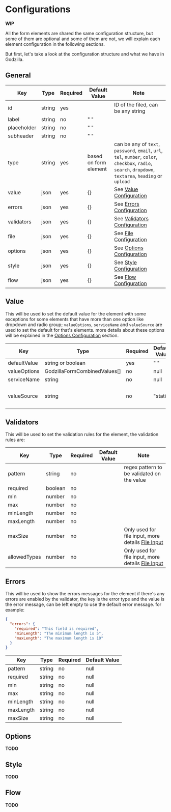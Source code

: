 
# Configurations
**WIP**

All the form elements are shared the same configuration structure, but some of them are optional and some of them are
not, we will
explain each element configuration in the following sections.

But first, let's take a look at the configuration structure and what we have in Godzilla.

## General

| Key         | Type   | Required | Default Value         | Note                                                                                                                                                     |
|-------------|--------|----------|-----------------------|----------------------------------------------------------------------------------------------------------------------------------------------------------|
| id          | string | yes      |                       | ID of the filed, can be any string                                                                                                                       |
| label       | string | no       | " "                   |                                                                                                                                                          |
| placeholder | string | no       | " "                   |                                                                                                                                                          |
| subheader   | string | no       | " "                   |                                                                                                                                                          |
| type        | string | yes      | based on form element | can be any of `text`, `password`, `email`, `url`, `tel`, `number`, `color`, `checkbox`, `radio`, `search`, `dropdown`, `textarea`, `heading` or `upload` |
| value       | json   | yes      | {}                    | See [Value Configuration](#value-configuration)                                                                                                          |
| errors      | json   | yes      | {}                    | See [Errors Configuration](#errors-configuration)                                                                                                        |
| validators  | json   | yes      | {}                    | See [Validators Configuration](#validators-configuration)                                                                                                |
| file        | json   | yes      | {}                    | See [File Configuration](#file-configuration)                                                                                                            |
| options     | json   | yes      | {}                    | See [Options Configuration](#options-configuration)                                                                                                      |
| style       | json   | yes      | {}                    | See [Style Configuration](#style-configuration)                                                                                                          |
| flow        | json   | yes      | {}                    | See [Flow Configuration](#flow-configuration)                                                                                                            |

## Value

This will be used to set the default value for the element with some exceptions for some elements that have more than
one option like dropdown and radio group; `valueOptions`, `serviceName` and `valueSource` are used to set the default
for that's elements. more details about these options will be explained in
the [Options Configuration](#options-configuration) section.

| Key          | Type                         | Required | Default Value | Note                         |
|--------------|------------------------------|----------|---------------|------------------------------|
| defaultValue | string or boolean            | yes      | " "           |                              |
| valueOptions | GodzillaFormCombinedValues[] | no       | null          |                              |
| serviceName  | string                       | no       | null          |                              |
| valueSource  | string                       | no       | "static"      | can be `static` or `service` |

## Validators

This will be used to set the validation rules for the element, the validation rules are:

| Key          | Type    | Required | Default Value | Note                                                  |
|--------------|---------|----------|---------------|-------------------------------------------------------|
| pattern      | string  | no       |               | regex pattern to be validated on the value            |
| required     | boolean | no       |               |                                                       |
| min          | number  | no       |               |                                                       |
| max          | number  | no       |               |                                                       |
| minLength    | number  | no       |               |                                                       |
| maxLength    | number  | no       |               |                                                       |
| maxSize      | number  | no       |               | Only used for file input, more details [File Input]() |
| allowedTypes | number  | no       |               | Only used for file input, more details [File Input]() |

## Errors

This will be used to show the errors messages for the element if there's any errors are enabled by the validator, the
key is the error type and the value is the error message, can be left empty to use the default error message.
for example:

```json
{
  "errors": {
    "required": "This field is required",
    "minLength": "The minimum length is 5",
    "maxLength": "The maximum length is 10"
  }
}
```

| Key       | Type   | Required | Default Value | 
|-----------|--------|----------|---------------|
| pattern   | string | no       | null          | 
| required  | string | no       | null          |
| min       | string | no       | null          |
| max       | string | no       | null          |
| minLength | string | no       | null          | 
| maxLength | string | no       | null          |
| maxSize   | string | no       | null          | 


## Options
**TODO**

## Style

**TODO**


## Flow

**TODO**
